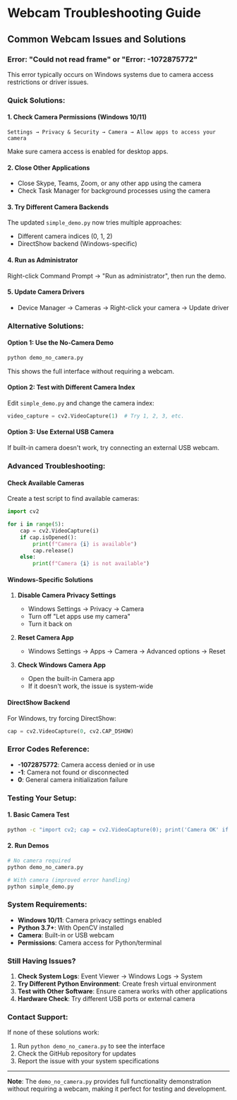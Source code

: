 # Webcam Troubleshooting Guide

## Common Webcam Issues and Solutions

### Error: "Could not read frame" or "Error: -1072875772"

This error typically occurs on Windows systems due to camera access restrictions or driver issues.

### Quick Solutions:

#### 1. **Check Camera Permissions (Windows 10/11)**
```
Settings → Privacy & Security → Camera → Allow apps to access your camera
```
Make sure camera access is enabled for desktop apps.

#### 2. **Close Other Applications**
- Close Skype, Teams, Zoom, or any other app using the camera
- Check Task Manager for background processes using the camera

#### 3. **Try Different Camera Backends**
The updated `simple_demo.py` now tries multiple approaches:
- Different camera indices (0, 1, 2)
- DirectShow backend (Windows-specific)

#### 4. **Run as Administrator**
Right-click Command Prompt → "Run as administrator", then run the demo.

#### 5. **Update Camera Drivers**
- Device Manager → Cameras → Right-click your camera → Update driver

### Alternative Solutions:

#### **Option 1: Use the No-Camera Demo**
```bash
python demo_no_camera.py
```
This shows the full interface without requiring a webcam.

#### **Option 2: Test with Different Camera Index**
Edit `simple_demo.py` and change the camera index:
```python
video_capture = cv2.VideoCapture(1)  # Try 1, 2, 3, etc.
```

#### **Option 3: Use External USB Camera**
If built-in camera doesn't work, try connecting an external USB webcam.

### Advanced Troubleshooting:

#### **Check Available Cameras**
Create a test script to find available cameras:
```python
import cv2

for i in range(5):
    cap = cv2.VideoCapture(i)
    if cap.isOpened():
        print(f"Camera {i} is available")
        cap.release()
    else:
        print(f"Camera {i} is not available")
```

#### **Windows-Specific Solutions**
1. **Disable Camera Privacy Settings**
   - Windows Settings → Privacy → Camera
   - Turn off "Let apps use my camera"
   - Turn it back on

2. **Reset Camera App**
   - Windows Settings → Apps → Camera → Advanced options → Reset

3. **Check Windows Camera App**
   - Open the built-in Camera app
   - If it doesn't work, the issue is system-wide

#### **DirectShow Backend**
For Windows, try forcing DirectShow:
```python
cap = cv2.VideoCapture(0, cv2.CAP_DSHOW)
```

### Error Codes Reference:

- **-1072875772**: Camera access denied or in use
- **-1**: Camera not found or disconnected
- **0**: General camera initialization failure

### Testing Your Setup:

#### **1. Basic Camera Test**
```bash
python -c "import cv2; cap = cv2.VideoCapture(0); print('Camera OK' if cap.isOpened() else 'Camera Failed'); cap.release()"
```

#### **2. Run Demos**
```bash
# No camera required
python demo_no_camera.py

# With camera (improved error handling)
python simple_demo.py
```

### System Requirements:

- **Windows 10/11**: Camera privacy settings enabled
- **Python 3.7+**: With OpenCV installed
- **Camera**: Built-in or USB webcam
- **Permissions**: Camera access for Python/terminal

### Still Having Issues?

1. **Check System Logs**: Event Viewer → Windows Logs → System
2. **Try Different Python Environment**: Create fresh virtual environment
3. **Test with Other Software**: Ensure camera works with other applications
4. **Hardware Check**: Try different USB ports or external camera

### Contact Support:

If none of these solutions work:
1. Run `python demo_no_camera.py` to see the interface
2. Check the GitHub repository for updates
3. Report the issue with your system specifications

---

**Note**: The `demo_no_camera.py` provides full functionality demonstration without requiring a webcam, making it perfect for testing and development.
